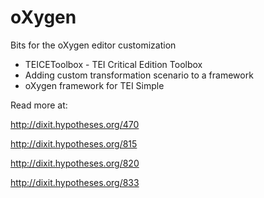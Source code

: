 oXygen
======

Bits for the oXygen editor customization

  * TEICEToolbox - TEI Critical Edition Toolbox
  * Adding custom transformation scenario to a framework
  * oXygen framework for TEI Simple
  
Read more at:

http://dixit.hypotheses.org/470

http://dixit.hypotheses.org/815 

http://dixit.hypotheses.org/820 

http://dixit.hypotheses.org/833 
